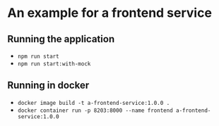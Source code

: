 # An example for a frontend service

## Running the application

- `npm run start`
- `npm run start:with-mock`

## Running in docker

- `docker image build -t a-frontend-service:1.0.0 .`
- `docker container run -p 8203:8000 --name frontend a-frontend-service:1.0.0`
